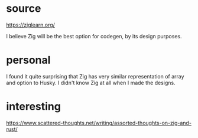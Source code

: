 # source

<https://ziglearn.org/>

I believe Zig will be the best option for codegen, by its design purposes.

# personal

I found it quite surprising that Zig has very similar representation of array and option to Husky. I didn't know Zig at all when I made the designs.

# interesting

<https://www.scattered-thoughts.net/writing/assorted-thoughts-on-zig-and-rust/>
